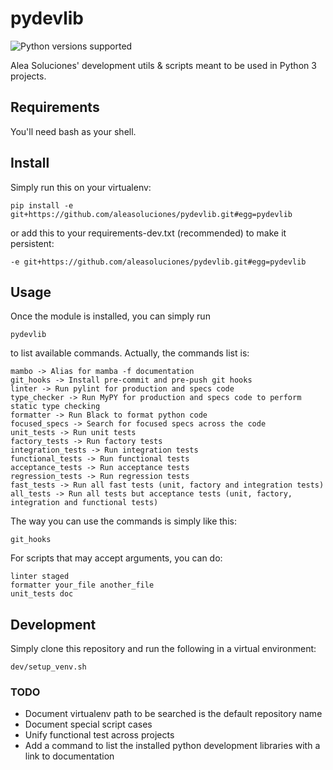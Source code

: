 # pydevlib

![Python versions supported](https://img.shields.io/badge/supports%20python-3.7%20|%203.8%20|%203.9|%203.10|%203.11-blue.svg)

Alea Soluciones' development utils & scripts meant to be used in Python 3 projects.

## Requirements

You'll need bash as your shell.

## Install

Simply run this on your virtualenv:

```
pip install -e git+https://github.com/aleasoluciones/pydevlib.git#egg=pydevlib
```

or add this to your requirements-dev.txt (recommended) to make it persistent:

```
-e git+https://github.com/aleasoluciones/pydevlib.git#egg=pydevlib
```

## Usage

Once the module is installed, you can simply run

```
pydevlib
```

to list available commands. Actually, the commands list is:

```
mambo -> Alias for mamba -f documentation
git_hooks -> Install pre-commit and pre-push git hooks
linter -> Run pylint for production and specs code
type_checker -> Run MyPY for production and specs code to perform static type checking
formatter -> Run Black to format python code
focused_specs -> Search for focused specs across the code
unit_tests -> Run unit tests
factory_tests -> Run factory tests
integration_tests -> Run integration tests
functional_tests -> Run functional tests
acceptance_tests -> Run acceptance tests
regression_tests -> Run regression tests
fast_tests -> Run all fast tests (unit, factory and integration tests)
all_tests -> Run all tests but acceptance tests (unit, factory, integration and functional tests)
```

The way you can use the commands is simply like this:

```
git_hooks
```

For scripts that may accept arguments, you can do:

```
linter staged
formatter your_file another_file
unit_tests doc
```

## Development

Simply clone this repository and run the following in a virtual environment:

```
dev/setup_venv.sh
```

### TODO

- Document virtualenv path to be searched is the default repository name
- Document special script cases
- Unify functional test across projects
- Add a command to list the installed python development libraries with a link to documentation
